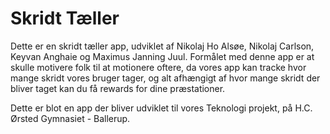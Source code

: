 # Skridt Tæller

Dette er en skridt tæller app, udviklet af Nikolaj Ho Alsøe, Nikolaj Carlson, Keyvan Anghaie og Maximus Janning Juul. Formålet med denne app er at skulle motivere folk til at motionere oftere, da vores app kan tracke hvor mange skridt vores bruger tager, og alt afhængigt af hvor mange skridt der bliver taget kan du få rewards for dine præstationer.

Dette er blot en app der bliver udviklet til vores Teknologi projekt, på H.C. Ørsted Gymnasiet - Ballerup.

